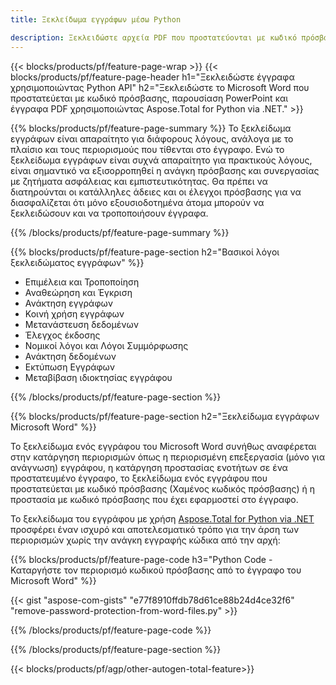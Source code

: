 ```yaml
---
title: Ξεκλείδωμα εγγράφων μέσω Python 

description: Ξεκλειδώστε αρχεία PDF που προστατεύονται με κωδικό πρόσβασης, έγγραφα Microsoft Word και αρχεία παρουσίασης PowerPoint μέσω της εφαρμογής Python σας.
---
```


{{< blocks/products/pf/feature-page-wrap >}}
{{< blocks/products/pf/feature-page-header h1="Ξεκλειδώστε έγγραφα χρησιμοποιώντας Python API" h2="Ξεκλειδώστε το Microsoft Word που προστατεύεται με κωδικό πρόσβασης, παρουσίαση PowerPoint και έγγραφα PDF χρησιμοποιώντας Aspose.Total for Python via .NET." >}}

{{% blocks/products/pf/feature-page-summary %}}
Το ξεκλείδωμα εγγράφων είναι απαραίτητο για διάφορους λόγους, ανάλογα με το πλαίσιο και τους περιορισμούς που τίθενται στο έγγραφο. Ενώ το ξεκλείδωμα εγγράφων είναι συχνά απαραίτητο για πρακτικούς λόγους, είναι σημαντικό να εξισορροπηθεί η ανάγκη πρόσβασης και συνεργασίας με ζητήματα ασφάλειας και εμπιστευτικότητας. Θα πρέπει να διατηρούνται οι κατάλληλες άδειες και οι έλεγχοι πρόσβασης για να διασφαλίζεται ότι μόνο εξουσιοδοτημένα άτομα μπορούν να ξεκλειδώσουν και να τροποποιήσουν έγγραφα.

{{% /blocks/products/pf/feature-page-summary  %}}

{{% blocks/products/pf/feature-page-section  h2="Βασικοί λόγοι ξεκλειδώματος εγγράφων" %}}

- Επιμέλεια και Τροποποίηση 
- Αναθεώρηση και Έγκριση 
- Ανάκτηση εγγράφων 
- Κοινή χρήση εγγράφων 
- Μετανάστευση δεδομένων 
- Έλεγχος έκδοσης 
- Νομικοί λόγοι και Λόγοι Συμμόρφωσης 
- Ανάκτηση δεδομένων 
- Εκτύπωση Εγγράφων 
- Μεταβίβαση ιδιοκτησίας εγγράφου

{{% /blocks/products/pf/feature-page-section %}}

{{% blocks/products/pf/feature-page-section  h2="Ξεκλείδωμα εγγράφων Microsoft Word" %}}

Το ξεκλείδωμα ενός εγγράφου του Microsoft Word συνήθως αναφέρεται στην κατάργηση περιορισμών όπως η περιορισμένη επεξεργασία (μόνο για ανάγνωση) εγγράφου, η κατάργηση προστασίας ενοτήτων σε ένα προστατευμένο έγγραφο, το ξεκλείδωμα ενός εγγράφου που προστατεύεται με κωδικό πρόσβασης (Χαμένος κωδικός πρόσβασης) ή η προστασία με κωδικό πρόσβασης που έχει εφαρμοστεί στο έγγραφο.  <br />

Το ξεκλείδωμα του εγγράφου με χρήση [Aspose.Total for Python via .NET](https://products.aspose.com/total/python-net/) προσφέρει έναν ισχυρό και αποτελεσματικό τρόπο για την άρση των περιορισμών χωρίς την ανάγκη εγγραφής κώδικα από την αρχή:

{{% blocks/products/pf/feature-page-code h3="Python Code - Καταργήστε τον περιορισμό κωδικού πρόσβασης από το έγγραφο του Microsoft Word" %}}

{{< gist "aspose-com-gists" "e77f8910ffdb78d61ce88b24d4ce32f6" "remove-password-protection-from-word-files.py" >}}

{{% /blocks/products/pf/feature-page-code  %}}

{{% /blocks/products/pf/feature-page-section %}}

{{< blocks/products/pf/agp/other-autogen-total-feature>}}